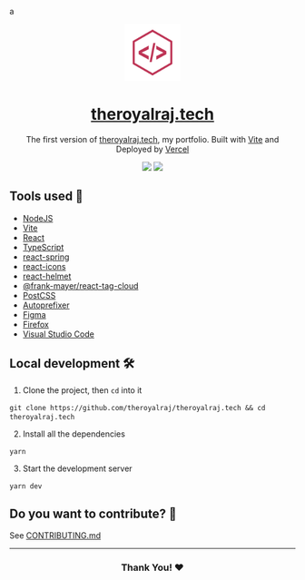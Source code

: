 a<div align="center">
<a href="https://theroyalraj.netlify.app/"><img alt="Logo" src="https://github.com/theroyalraj/theroyalraj.tech/blob/master/public/favicon.png" width="100" /></a>

</div>
<h1 align="center">
   <a href="https://theroyalraj.netlify.app/">theroyalraj.tech</a>
</h1>
<p align="center">
  The first version of <a href="https://theroyalraj.netlify.app/">theroyalraj.tech</a>, my portfolio. Built with <a href="https://vitejs.dev/">Vite</a> and Deployed by <a href="https://vercel.com/">Vercel</a>
</p>
<div align="center">
    <img height="44" src="https://skillicons.dev/icons?i=vercel,vite,nodejs,react,typescript,css,vscode" />
    <img src="./public/screenshot.jpg">
</div>

## Tools used 🧰

- [NodeJS](https://nodejs.org/)
- [Vite](https://vitejs.dev/)
- [React](https://reactjs.org/)
- [TypeScript](https://typescriptlang.org/)
- [react-spring](https://react-spring.dev/)
- [react-icons](https://react-icons.github.io/react-icons/)
- [react-helmet](https://www.npmjs.com/package/react-helmet)
- [@frank-mayer/react-tag-cloud](https://github.com/Frank-Mayer/react-tag-cloud)
- [PostCSS](https://postcss.org/)
- [Autoprefixer](https://autoprefixer.github.io/)
- [Figma](https://www.figma.com/)
- [Firefox](https://www.mozilla.org/en-US/firefox/)
- [Visual Studio Code](https://code.visualstudio.com/)

## Local development 🛠

1. Clone the project, then `cd` into it

```
git clone https://github.com/theroyalraj/theroyalraj.tech && cd theroyalraj.tech
```

2. Install all the dependencies

```
yarn
```

3. Start the development server

```
yarn dev
```

## Do you want to contribute? 🤝

See [CONTRIBUTING.md](./CONTRIBUTING.md)

---

<div align="center">
  <h3>Thank You! ❤</h3>
</div>
